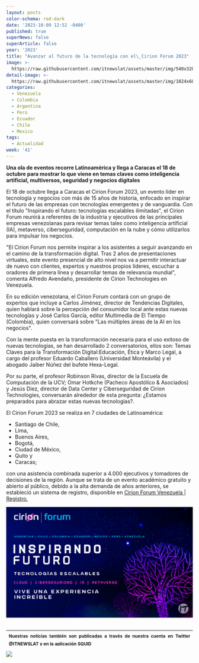 ```yaml
---
layout: posts
color-schema: red-dark
date: '2023-10-09 12:52 -0400'
published: true
superNews: false
superArticle: false
year: '2023'
title: "Avanzar al futuro de la tecnología con el\_Cirion Forum 2023"
image: >-
  https://raw.githubusercontent.com/itnewslat/assets/master/img/540x320/Cirion-Forum-p.jpg
detail-image: >-
  https://raw.githubusercontent.com/itnewslat/assets/master/img/1024x680/Cirion-Forum-g.jpg
categories:
  - Venezuela
  - Colombia
  - Argentina
  - Perú
  - Ecuador
  - Chile
  - Mexico
tags:
  - Actualidad
week: '41'
---
```

**Una ola de eventos recorre Latinoamérica y llega a Caracas el 18 de octubre para mostrar lo que viene en temas claves como inteligencia artificial, multiversos, seguridad y negocios digitales**

El 18 de octubre llega a Caracas el Cirion Forum 2023, un evento líder en tecnología y negocios con más de 15 años de historia, enfocado en inspirar el futuro de las empresas con tecnologías emergentes y de vanguardia. Con el título "Inspirando el futuro: tecnologías escalables ilimitadas", el Cirion Forum reunirá a referentes de la industria y ejecutivos de las principales empresas venezolanas para revisar temas tales como inteligencia artificial (IA), metaverso, ciberseguridad, computación en la nube y cómo utilizarlos para impulsar los negocios.

"El Cirion Forum nos permite inspirar a los asistentes a seguir avanzando en el camino de la transformación digital. Tras 2 años de presentaciones virtuales, este evento presencial de alto nivel nos va a permitir interactuar de nuevo con clientes, expertos y nuestros propios líderes, escuchar a oradores de primera línea y desarrollar temas de relevancia mundial", comenta Alfredo Avendaño, presidente de Cirion Technologies en Venezuela.

En su edición venezolana, el Cirion Forum contará con un grupo de expertos que incluye a Carlos Jiménez, director de Tendencias Digitales, quien hablará sobre la percepción del consumidor local ante estas nuevas tecnologías y José Carlos García, editor Multimedia de El Tiempo (Colombia), quien conversará sobre "Las múltiples áreas de la AI en los negocios".

Con la mente puesta en la transformación necesaria para el uso exitoso de nuevas tecnologías, se han desarrollado 2 conversatorios, ellos son: Temas Claves para la Transformación Digital:Educación, Ética y Marco Legal, a cargo del profesor Eduardo Caballero (Universidad Monteávila) y el abogado Jaiber Núñez del bufete Hexa-Legal.

Por su parte, el profesor Robinson Rivas, director de la Escuela de Computación de la UCV; Omar Hotkche (Pacheco Apostólico & Asociados) y Jesús Diez, director de Data Center y Ciberseguridad de Cirion Technologies, conversarán alrededor de esta pregunta: ¿Estamos preparados para abrazar estas nuevas tecnologías?.

El Cirion Forum 2023 se realiza en 7 ciudades de Latinoamérica:

- Santiago de Chile, 
- Lima, 
- Buenos Aires, 
- Bogotá, 
- Ciudad de México, 
- Quito y 
- Caracas;


con una asistencia combinada superior a 4.000 ejecutivos y tomadores de decisiones de la región. Aunque se trata de un evento académico gratuito y abierto al público, debido a la alta demanda de años anteriores, se estableció un sistema de registro, disponible en [Cirion Forum Venezuela | Registro.](https://www.weareadmit.com/skybox/eventos/cirion-forum/venezuela/)

![](https://raw.githubusercontent.com/itnewslat/assets/master/img/540x320/Cirion-Forum-p.jpg)
 
<table style="height: 42px;" width="569">
<tbody>
<tr>
<td style="text-align: justify;"><sub><strong>Nuestras noticias también son publicadas a través de nuestra cuenta en Twitter <a href="https://twitter.com/itnewslat?lang=es">@ITNEWSLAT</a> y en la aplicación <a href="https://squidapp.co/en/">SQUID</a></strong></sub></td>
</tr>
</tbody>
</table>

<img src="https://tracker.metricool.com/c3po.jpg?hash=56f88a41e39ab42c063cc51676587a04"/>